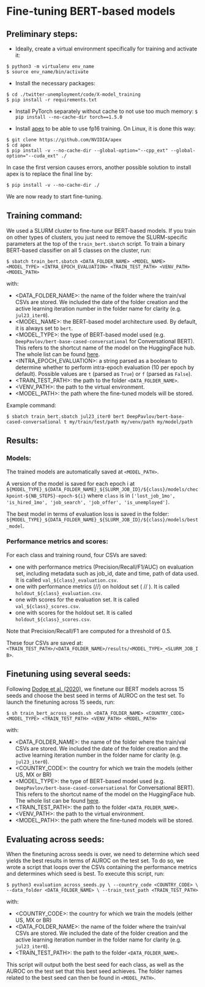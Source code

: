# Fine-tuning BERT-based models

## Preliminary steps:

- Ideally, create a virtual environment specifically for training and activate it:

```
$ python3 -m virtualenv env_name
$ source env_name/bin/activate
```

- Install the necessary packages:
```
$ cd ./twitter-unemployment/code/X-model_training
$ pip install -r requirements.txt
```

- Install PyTorch separately without cache to not use too much memory:
`$ pip install --no-cache-dir torch==1.5.0`

- Install [apex](https://github.com/nvidia/apex) to be able to use fp16 training. On Linux, it is done this way:
```
$ git clone https://github.com/NVIDIA/apex
$ cd apex
$ pip install -v --no-cache-dir --global-option="--cpp_ext" --global-option="--cuda_ext" ./
```

In case the first version causes errors, another possible solution to install apex is to replace the final line by:

`$ pip install -v --no-cache-dir ./`

We are now ready to start fine-tuning.

## Training command:

We used a SLURM cluster to fine-tune our BERT-based models. If you train on other types of clusters, you just need to remove the SLURM-specific parameters at the top of the `train_bert.sbatch` script.
To train a binary BERT-based classifier on all 5 classes on the cluster, run:

`$ sbatch train_bert.sbatch <DATA_FOLDER_NAME> <MODEL_NAME> <MODEL_TYPE> <INTRA_EPOCH_EVALUATION> <TRAIN_TEST_PATH> <VENV_PATH> <MODEL_PATH>`

with:
- <DATA_FOLDER_NAME>: the name of the folder where the train/val CSVs are stored. We included the date of the folder creation and the active learning iteration number in the folder name for clarity (e.g. `jul23_iter0`).
- <MODEL_NAME>: the BERT-based model architecture used. By default, it is always set to `bert`. 
- <MODEL_TYPE>: the type of BERT-based model used (e.g. `DeepPavlov/bert-base-cased-conversational` for Conversational BERT). This refers to the shortcut name of the model on the HuggingFace hub. The whole list can be found [here](https://huggingface.co/transformers/pretrained_models.html). 
- <INTRA_EPOCH_EVALUATION>: a string parsed as a boolean to determine whether to perform intra-epoch evaluation (10 per epoch by default). Possible values are `t` (parsed as `True`) or `f` (parsed as `False`).
- <TRAIN_TEST_PATH>: the path to the folder `<DATA_FOLDER_NAME>`.
- <VENV_PATH>: the path to the virtual environment.
- <MODEL_PATH>: the path where the fine-tuned models will be stored.


Example command: 

`$ sbatch train_bert.sbatch jul23_iter0 bert DeepPavlov/bert-base-cased-conversational t my/train/test/path my/venv/path my/model/path`

## Results:

### Models:

The trained models are automatically saved at `<MODEL_PATH>`.

A version of the model is saved for each epoch i at `${MODEL_TYPE}_${DATA_FOLDER_NAME}_${SLURM_JOB_ID}/${class}/models/checkpoint-${NB_STEPS}-epoch-${i}` where `class` is in `['lost_job_1mo', 'is_hired_1mo', 'job_search', 'job_offer', 'is_unemployed']`. 

The best model in terms of evaluation loss is saved in the folder: `${MODEL_TYPE}_${DATA_FOLDER_NAME}_${SLURM_JOB_ID}/${class}/models/best_model`. 

### Performance metrics and scores:

For each class and training round, four CSVs are saved:
- one with performance metrics (Precision/Recall/F1/AUC) on evaluation set, including metadata such as job_id, date and time, path of data used. It is called `val_${class}_evaluation.csv`. 
- one with performance metrics (//) on holdout set ( // ). It is called `holdout_${class}_evaluation.csv`. 
- one with scores for the evaluation set. It is called `val_${class}_scores.csv`. 
- one with scores for the holdout set. It is called `holdout_${class}_scores.csv`. 

Note that Precision/Recall/F1 are computed for a threshold of 0.5.

These four CSVs are saved at: `<TRAIN_TEST_PATH>/<DATA_FOLDER_NAME>/results/<MODEL_TYPE>_<SLURM_JOB_IB>`. 

## Finetuning using several seeds:

Following [Dodge et al. (2020)](https://arxiv.org/pdf/2002.06305.pdf), we finetune our BERT models across 15 seeds and choose the best seed in terms of AUROC on the test set. To launch the finetuning across 15 seeds, run:

`$ sh train_bert_across_seeds.sh <DATA_FOLDER_NAME> <COUNTRY_CODE> <MODEL_TYPE> <TRAIN_TEST_PATH> <VENV_PATH> <MODEL_PATH>`

with:
- <DATA_FOLDER_NAME>: the name of the folder where the train/val CSVs are stored. We included the date of the folder creation and the active learning iteration number in the folder name for clarity (e.g. `jul23_iter0`).
- <COUNTRY_CODE>: the country for which we train the models (either US, MX or BR)
- <MODEL_TYPE>: the type of BERT-based model used (e.g. `DeepPavlov/bert-base-cased-conversational` for Conversational BERT). This refers to the shortcut name of the model on the HuggingFace hub. The whole list can be found [here](https://huggingface.co/transformers/pretrained_models.html). 
- <TRAIN_TEST_PATH>: the path to the folder `<DATA_FOLDER_NAME>`.
- <VENV_PATH>: the path to the virtual environment.
- <MODEL_PATH>: the path where the fine-tuned models will be stored.

## Evaluating across seeds:

When the finetuning across seeds is over, we need to determine which seed yields the best results in terms of AUROC on the test set. To do so, we wrote a script that loops over the CSVs containing the performance metrics and determines which seed is best. To execute this script, run:

`$ python3 evaluation_across_seeds.py \
    --country_code <COUNTRY_CODE> \
    --data_folder <DATA_FOLDER_NAME> \
    --train_test_path <TRAIN_TEST_PATH>`

with:
- <COUNTRY_CODE>: the country for which we train the models (either US, MX or BR)
- <DATA_FOLDER_NAME>: the name of the folder where the train/val CSVs are stored. We included the date of the folder creation and the active learning iteration number in the folder name for clarity (e.g. `jul23_iter0`).
- <TRAIN_TEST_PATH>: the path to the folder `<DATA_FOLDER_NAME>`.

This script will output both the best seed for each class, as well as the AUROC on the test set that this best seed achieves. The folder names related to the best seed can then be found in `<MODEL_PATH>`. 